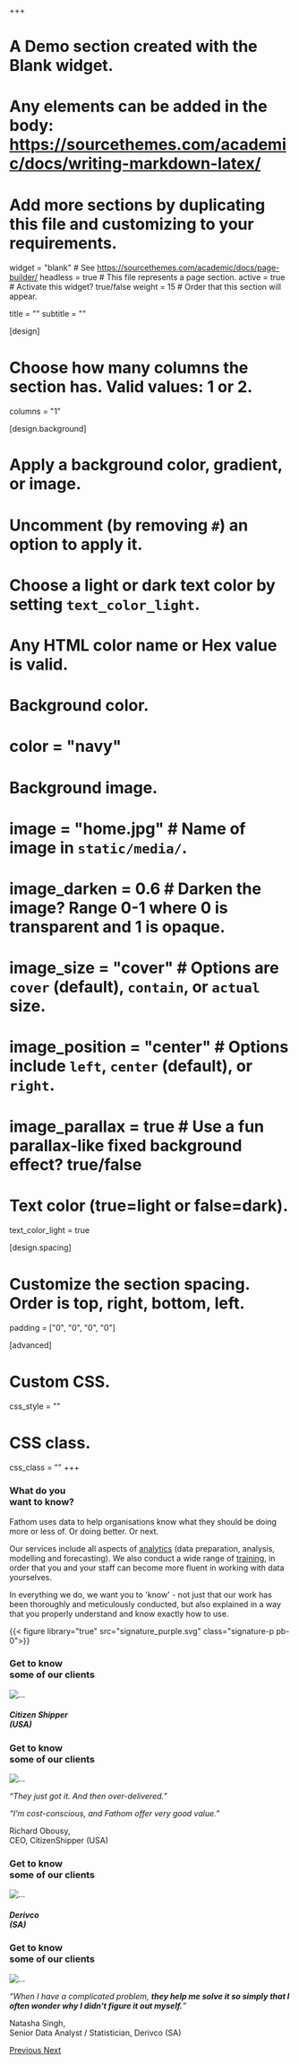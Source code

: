 +++
# A Demo section created with the Blank widget.
# Any elements can be added in the body: https://sourcethemes.com/academic/docs/writing-markdown-latex/
# Add more sections by duplicating this file and customizing to your requirements.

widget = "blank"  # See https://sourcethemes.com/academic/docs/page-builder/
headless = true  # This file represents a page section.
active = true  # Activate this widget? true/false
weight = 15  # Order that this section will appear.

title = ""
subtitle = ""

[design]
  # Choose how many columns the section has. Valid values: 1 or 2.
  columns = "1"

[design.background]
  # Apply a background color, gradient, or image.
  #   Uncomment (by removing `#`) an option to apply it.
  #   Choose a light or dark text color by setting `text_color_light`.
  #   Any HTML color name or Hex value is valid.

  # Background color.
  # color = "navy"
  
  # Background image.
  # image = "home.jpg"  # Name of image in `static/media/`.
  # image_darken = 0.6  # Darken the image? Range 0-1 where 0 is transparent and 1 is opaque.
  # image_size = "cover"  #  Options are `cover` (default), `contain`, or `actual` size.
  # image_position = "center"  # Options include `left`, `center` (default), or `right`.
  # image_parallax = true  # Use a fun parallax-like fixed background effect? true/false
  
  # Text color (true=light or false=dark).
  text_color_light = true

[design.spacing]
  # Customize the section spacing. Order is top, right, bottom, left.
  padding = ["0", "0", "0", "0"]

[advanced]
 # Custom CSS. 
 css_style = ""
 
 # CSS class.
 css_class = ""
+++

<div class="page-wrapper bg-white">
  <div class="row mr-0">
      <div class="col-6 bg-white">
        <div class="clients-left tablet-60vh">
          <h3 class="orange-text">What do you<br>want to know?</h3>
          <p class="orange-text">Fathom uses data to help organisations know what they should be doing more or less of. Or doing better. Or next.</p>
          <p>Our services include all aspects of <a href="">analytics</a> (data preparation, analysis, modelling and forecasting). We also conduct a wide range of <a href="">training</a>, in order that you and your staff can become more fluent in working with data yourselves.</p>
          <p>In everything we do, we want you to 'know' - not just that our work has been thoroughly and meticulously conducted, but also explained in a way that you properly understand and know exactly how to use.</p>
          {{< figure library="true" src="signature_purple.svg" class="signature-p pb-0">}}
        </div>
      </div>
      <div class="col-6 container-fluid">
        <div id="clients-carousel" class="carousel slide" data-ride="carousel" data-interval="false">
          <div class="carousel-inner">
            <div class="carousel-item active">
              <div class="slide">
                <!-- slide item -->
              <div class="clients-right tablet-60vh">
                <h3 class="orange-text">Get to know<br>some of our clients</h3>
                <img src="/media/citizen-shipper.png" class="d-block w-50 center mtb-15vh" alt="...">
                <h5 class="purple-text">Citizen Shipper <br>(USA)</h5>
              </div>
              <!-- hover item -->
              <div class="clients-carousel-hover">
                <div class="clients-right-after tablet-60vh">
                  <h3 class="white-text">Get to know<br>some of our clients</h3>
                  <img src="/media/citizen-shipper-small.png" alt="...">
                  <p class="white-text mr-10vw"><em>“They just got it. And then over-delivered.”</em></p>
                  <p class="white-text mr-10vw"><em>“I’m cost-conscious, and Fathom offer very good value.”</em></p>
                  <p class="white-text" >Richard Obousy,<br>CEO, CitizenShipper (USA)</p>
                </div>
              </div>
              </div>
            </div>
            <div class="carousel-item">
              <div class="slide">
                <!-- slide item -->
              <div class="clients-right tablet-60vh">
                <h3 class="orange-text">Get to know<br>some of our clients</h3>
                <img src="/media/derivco.png" class="d-block w-50 center mtb-15vh" alt="...">
                <h5 class="purple-text">Derivco <br>(SA)</h5>
              </div>
              <!-- hover item -->
              <div class="clients-carousel-hover">
                <div class="clients-right-after tablet-60vh">
                  <h3 class="white-text">Get to know<br>some of our clients</h3>
                  <img src="/media/derivco-small.png" alt="...">
                  <p class="white-text mr-10vw"><em>“When I have a complicated problem, <strong>they help me solve it so simply that I often wonder why I didn't figure it out myself.</strong>”</em></p>
                  <p class="white-text" >Natasha Singh,<br>Senior Data Analyst / Statistician, Derivco (SA)</p>
                </div>
              </div>
              </div>
            </div>
          </div>
          <a class="carousel-control-prev" href="#clients-carousel" role="button" data-slide="prev">
            <span class="carousel-control-prev-icon" aria-hidden="true"></span>
            <span class="sr-only">Previous</span>
          </a>
          <a class="carousel-control-next" href="#clients-carousel" role="button" data-slide="next">
            <span class="carousel-control-next-icon" aria-hidden="true"></span>
            <span class="sr-only">Next</span>
          </a>
        </div>
      </div>
  </div>
</div>
